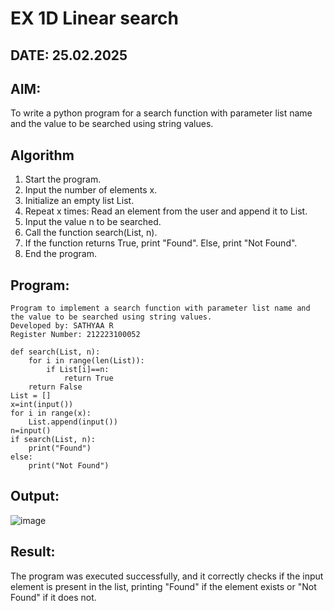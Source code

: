 # EX 1D Linear search
## DATE: 25.02.2025
## AIM:
To write a python program for a search function with parameter list name and the value to be searched using string values.

## Algorithm
1. Start the program.
2. Input the number of elements x.
3. Initialize an empty list List.
4. Repeat x times:
   Read an element from the user and append it to List.
5. Input the value n to be searched.
6. Call the function search(List, n).
7. If the function returns True, print "Found". Else, print "Not Found".
8. End the program.


## Program:
```
Program to implement a search function with parameter list name and the value to be searched using string values.
Developed by: SATHYAA R
Register Number: 212223100052
```

```
def search(List, n):
    for i in range(len(List)):
        if List[i]==n:
            return True
    return False
List = []
x=int(input())
for i in range(x):
    List.append(input())
n=input()
if search(List, n):
    print("Found")
else:
    print("Not Found")
```


## Output:

![image](https://github.com/user-attachments/assets/0ba21c01-f1e6-4289-bc97-5b2a79c13e32)


## Result:
The program was executed successfully, and it correctly checks if the input element is present in the list, printing "Found" if the element exists or "Not Found" if it does not.
